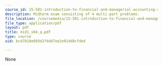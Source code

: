 ```yaml
---
course_id: 15-501-introduction-to-financial-and-managerial-accounting-spring-2004
description: Midterm exam consisting of 4 multi-part problems.
file_location: /coursemedia/15-501-introduction-to-financial-and-managerial-accounting-spring-2004/bcd7810e893d2f4dd7ee2e914d8cfded_mid1_s04_q.pdf
file_type: application/pdf
layout: pdf
title: mid1_s04_q.pdf
type: course
uid: bcd7810e893d2f4dd7ee2e914d8cfded

---
```

None
